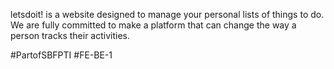 letsdoit! is a website designed to manage your personal lists of things to do. We are fully committed to make a platform that can change the way a person tracks their activities.


#PartofSBFPTI
#FE-BE-1
